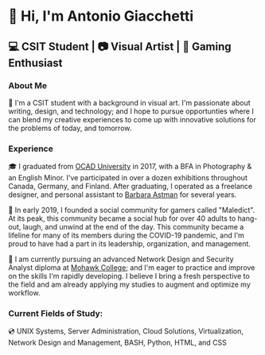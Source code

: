 # 👋 Hi, I'm Antonio Giacchetti 

## :computer: CSIT Student  |  :camera: Visual Artist  |  :space_invader: Gaming Enthusiast

### About Me

:rocket: I'm a CSIT student with a background in visual art. I'm passionate about writing, design, and technology; and I hope to pursue opportunties where I can blend my creative experiences to come up with innovative solutions for the problems of today, and tomorrow.

### Experience

🎓 I graduated from [OCAD University](https://www.ocadu.ca/) in 2017, with a BFA in Photography & an English Minor. I've participated in over a dozen exhibitions throughout Canada, Germany, and Finland. 
After graduating, I operated as a freelance designer, and personal assistant to [Barbara Astman](https://www.corkingallery.com/artists/49-barbara-astman/) for several years. 

:key: In early 2019, I founded a social community for gamers called "Maledict". At its peak, this community became a social hub for over 40 adults to hang-out, laugh, and unwind at the end of the day. 
This community became a lifeline for many of its members during the COVID-19 pandemic, and I'm proud to have had a part in its leadership, organization, and management. 

🔬 I am currently pursuing an advanced Network Design and Security Analyst diploma at [Mohawk College](https://www.mohawkcollege.ca/); and I'm eager to practice and improve on the skills I'm rapidly developing. 
I believe I bring a fresh perspective to the field and am already applying my studies to augment and optimize my workflow.

### Current Fields of Study:

:cd: UNIX Systems, Server Administration, Cloud Solutions, Virtualization, Network Design and Management, BASH, Python, HTML, and CSS
